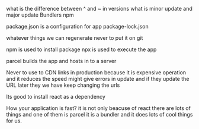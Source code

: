 what is the difference between ^ and ~ in versions
what is minor update and major update
Bundlers
npm

package.json is a configuration for app
package-lock.json

whatever things we can regenerate never to put it on git

npm is used to install package
npx is used to execute the app

parcel builds the app and hosts in to a server

Never to use to CDN links in production because it is expensive operation and it reduces the speed might give errors in update and if they update the URL later they we have keep changing the urls


Its good to install react as a dependency


How your application is fast?
it is not only beacuse of react there are lots of things and one of them is parcel it is a bundler and it does lots of cool things for us.